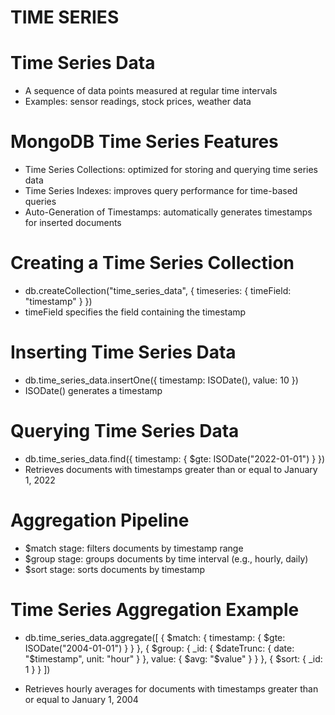 # TIME SERIES
# Time Series Data

- A sequence of data points measured at regular time intervals
- Examples: sensor readings, stock prices, weather data

# MongoDB Time Series Features

- Time Series Collections: optimized for storing and querying time series data
- Time Series Indexes: improves query performance for time-based queries
- Auto-Generation of Timestamps: automatically generates timestamps for inserted documents

# Creating a Time Series Collection

- db.createCollection("time_series_data", { timeseries: { timeField: "timestamp" } })
- timeField specifies the field containing the timestamp

# Inserting Time Series Data

- db.time_series_data.insertOne({ timestamp: ISODate(), value: 10 })
- ISODate() generates a timestamp

# Querying Time Series Data

- db.time_series_data.find({ timestamp: { $gte: ISODate("2022-01-01") } })
- Retrieves documents with timestamps greater than or equal to January 1, 2022

# Aggregation Pipeline

- $match stage: filters documents by timestamp range
- $group stage: groups documents by time interval (e.g., hourly, daily)
- $sort stage: sorts documents by timestamp

# Time Series Aggregation Example

- db.time_series_data.aggregate([ { $match: { timestamp: { $gte: ISODate("2004-01-01") } } }, { $group: { _id: { $dateTrunc: { date: "$timestamp", unit: "hour" } }, value: { $avg: "$value" } } }, { $sort: { _id: 1 } } ])

- Retrieves hourly averages for documents with timestamps greater than or equal to January 1, 2004

